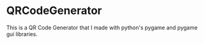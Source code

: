 # QRCodeGenerator
This is a QR Code Generator that I made with python's pygame and pygame gui libraries.
